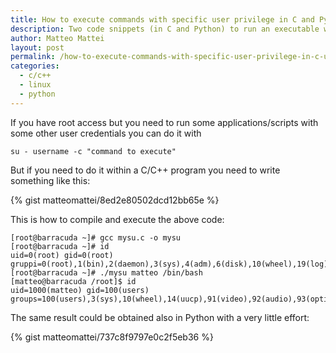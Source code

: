 ```yaml
---
title: How to execute commands with specific user privilege in C and Python under Linux
description: Two code snippets (in C and Python) to run an executable with a different user/group in Linux
author: Matteo Mattei
layout: post
permalink: /how-to-execute-commands-with-specific-user-privilege-in-c-under-linux/
categories:
  - c/c++
  - linux
  - python
---
```

If you have root access but you need to run some applications/scripts with some other user credentials you can do it with

```
su - username -c "command to execute"
```

But if you need to do it within a C/C++ program you need to write something like this:

{% gist matteomattei/8ed2e80502dcd12bb65e %}

This is how to compile and execute the above code:

```
[root@barracuda ~]# gcc mysu.c -o mysu
[root@barracuda ~]# id
uid=0(root) gid=0(root) gruppi=0(root),1(bin),2(daemon),3(sys),4(adm),6(disk),10(wheel),19(log)
[root@barracuda ~]# ./mysu matteo /bin/bash
[matteo@barracuda /root]$ id
uid=1000(matteo) gid=100(users) groups=100(users),3(sys),10(wheel),14(uucp),91(video),92(audio),93(optical),95(storage),96(scanner),97(camera),98(power),108(vboxusers)
```

The same result could be obtained also in Python with a very little effort:

{% gist matteomattei/737c8f9797e0c2f5eb36 %}

